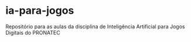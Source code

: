 # ia-para-jogos
Repositório para as aulas da disciplina de Inteligência Artificial para Jogos Digitais do PRONATEC
